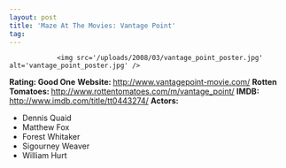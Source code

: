 ```yaml
---
layout: post
title: 'Maze At The Movies: Vantage Point'
tag: 
---
```



                <img src='/uploads/2008/03/vantage_point_poster.jpg' alt='vantage_point_poster.jpg' />
<p><strong>Rating: Good One</strong>
<strong>Website: </strong><a href="http://www.vantagepoint-movie.com/"><a href="http://www.vantagepoint-movie.com/">http://www.vantagepoint-movie.com/</a></a>
<strong>Rotten Tomatoes: </strong><a href="http://www.rottentomatoes.com/m/vantage_point/"><a href="http://www.rottentomatoes.com/m/vantage_point/">http://www.rottentomatoes.com/m/vantage_point/</a></a>
<strong>IMDB: </strong><a href="http://www.imdb.com/title/tt0443274/"><a href="http://www.imdb.com/title/tt0443274/">http://www.imdb.com/title/tt0443274/</a></a>
<strong>Actors: </strong></p>
<ul>
    <li>Dennis Quaid</li>
    <li>Matthew Fox</li>
    <li>Forest Whitaker</li>
    <li>Sigourney Weaver</li>
    <li>William Hurt</li>
</ul>
            
